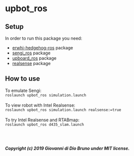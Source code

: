 # upbot_ros
## Setup
In order to run this package you need:
- [erwhi-hedgehog-ros](https://github.com/gbr1/erwhi-hedgehog-ros) package
- [sengi_ros](https://github.com/gbr1/sengi_ros) package
- [upboard_ros](https://github.com/gbr1/upboard_ros) package
- [realsense](https://github.com/intel-ros/realsense) package

## How to use
To emulate Sengi:<br>
`roslaunch upbot_ros simulation.launch`<br>
<br>
To view robot with Intel Realsense:<br>
`roslaunch upbot_ros simulation.launch realsense:=true`<br>
<br>
To try Intel Realsense and RTABmap:<br>
`roslaunch upbot_ros d435_slam.launch`<br>

<br>
<br>



***Copyright (c) 2019 Giovanni di Dio Bruno under MIT license.***